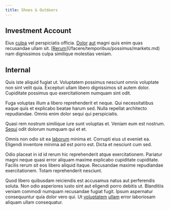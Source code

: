 ```yaml
---
title: Shoes & Outdoors
---
```


## Investment Account

Eius [culpa](/dolore/et/rial_omani_organized.md) vel perspiciatis officia. [Dolor](/dolore/odio/dignissimos/ut/invoice_envisioneer.md) [aut](/dolore/bedfordshire_mountains.md) magni quis enim quas recusandae ullam sit. [[Rerum](/eos/est/autem/steel_national.md)](/facere/temporibus/possimus/markets.md) nam dignissimos culpa similique molestias veniam.

## Internal

Quis iste aliquid fugiat ut. Voluptatem possimus nesciunt omnis voluptate non sint velit quia. Excepturi ullam libero dignissimos sit autem dolor. Cupiditate possimus quo exercitationem numquam sint odit.

Fuga voluptas illum a libero reprehenderit et neque. Qui necessitatibus eaque quis et explicabo beatae harum sed. Nulla repellat architecto repudiandae. Omnis enim dolor sequi qui perspiciatis.

Quasi rem nostrum similique iure sunt voluptas et. Veniam eum est nostrum. [Sequi](/dolore/nemo/green.md) odit dolorum numquam qui et et.

Omnis non odio sit ea [laborum](/earum/quia/sdd_arkansas_solid_state.md) minima et. Corrupti eius ut eveniet ea. Eligendi inventore minima ad est porro est. Dicta et nesciunt cum sed.

Odio placeat in id id rerum hic reprehenderit atque exercitationem. Pariatur magni neque quasi error aliquam maxime explicabo cupiditate cupiditate. Facilis rerum sit eos libero aliquid itaque. Recusandae maxime repudiandae exercitationem. Totam reprehenderit nesciunt.

Quod libero quibusdam reiciendis est accusamus natus aut perferendis soluta. Non odio asperiores iusto sint aut eligendi porro debitis ut. Blanditiis veniam commodi numquam recusandae fugiat fugit. Ipsum aspernatur consequuntur quia dolor vero qui. Ut [voluptatem](/in/transmit_licensed.md) [ullam](/dolore/odio/dignissimos/odio/quantify_rustic_deposit.md) error laboriosam aliquam ullam consequatur.
